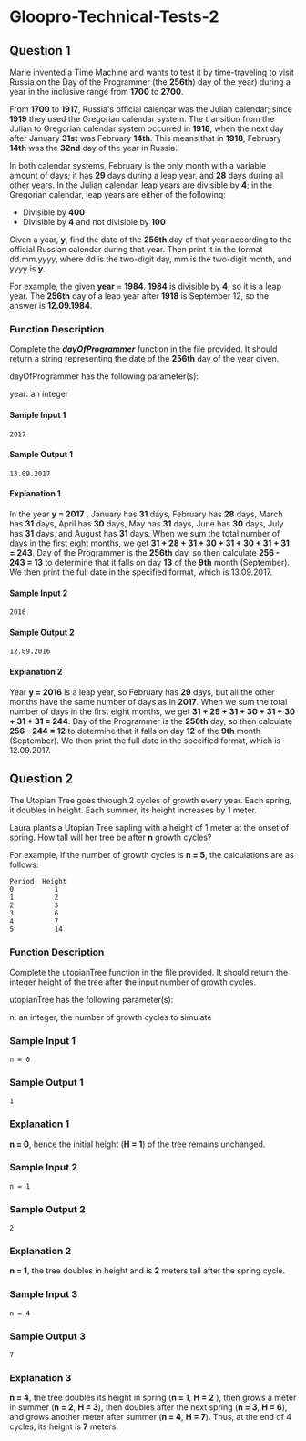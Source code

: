 # Gloopro-Technical-Tests-2

## Question 1

Marie invented a Time Machine and wants to test it by time-traveling to visit Russia on the Day of the Programmer (the **256th**) day of the year) during a year in the inclusive range from **1700** to **2700**. 

From **1700** to **1917**, Russia's official calendar was the Julian calendar; since **1919** they used the Gregorian calendar system. The transition from the Julian to Gregorian calendar system occurred in **1918**, when the next day after January **31st** was February **14th**. This means that in **1918**, February **14th**  was the  **32nd** day of the year in Russia.

In both calendar systems, February is the only month with a variable amount of days; it has **29** days during a leap year, and **28** days during all other years. In the Julian calendar, leap years are divisible by **4**; in the Gregorian calendar, leap years are either of the following:

* Divisible by **400**
* Divisible by **4** and not divisible by **100**

Given a year, **y**, find the date of the **256th** day of that year according to the official Russian calendar during that year. Then print it in the format dd.mm.yyyy, where dd is the two-digit day, mm is the two-digit month, and yyyy is **y**.

For example, the given **year** = **1984**. **1984**  is divisible by **4**, so it is a leap year. The **256th**  day of a leap year after **1918** is September 12, so the answer is **12.09.1984**.

### Function Description

Complete the **_dayOfProgrammer_** function in the file provided. It should return a string representing the date of the **256th** day of the year given.

dayOfProgrammer has the following parameter(s):

year: an integer

#### Sample Input 1
```
2017
````
#### Sample Output 1
```
13.09.2017
```
#### Explanation 1

In the year **y = 2017** , January has **31** days, February has **28** days, March has **31** days, April has **30** days, May has **31** days, June has **30** days, July has **31** days, and August has **31** days. When we sum the total number of days in the first eight months, we get **31 + 28 + 31 + 30 + 31 + 30 + 31 + 31 = 243**. Day of the Programmer is the **256th** day, so then calculate **256 - 243 = 13** to determine that it falls on day **13** of the **9th** month (September). We then print the full date in the specified format, which is 13.09.2017.

#### Sample Input 2
```
2016
```  
#### Sample Output 2
```  
12.09.2016
```
#### Explanation 2

Year **y = 2016** is a leap year, so February has **29** days, but all the other months have the same number of days as in **2017**. When we sum the total number of days in the first eight months, we get **31 + 29 + 31 + 30 + 31 + 30 + 31 + 31 = 244**. Day of the Programmer is the **256th** day, so then calculate **256 - 244 = 12** to determine that it falls on day **12** of the **9th** month (September). We then print the full date in the specified format, which is 12.09.2017.

  
## Question 2
The Utopian Tree goes through 2 cycles of growth every year. Each spring, it doubles in height. Each summer, its height increases by 1 meter.

Laura plants a Utopian Tree sapling with a height of 1 meter at the onset of spring. How tall will her tree be after **n** growth cycles?

For example, if the number of growth cycles is **n = 5**, the calculations are as follows:

```
Period  Height
0          1
1          2
2          3
3          6
4          7
5          14
```

### Function Description

Complete the utopianTree function in the file provided. It should return the integer height of the tree after the input number of growth cycles.

utopianTree has the following parameter(s):

n: an integer, the number of growth cycles to simulate

### Sample Input 1

```
n = 0
```  
### Sample Output 1
```
1
```
### Explanation 1

**n = 0**, hence the initial height (**H = 1**) of the tree remains unchanged.

### Sample Input 2

```
n = 1
```  
### Sample Output 2
```
2
```
### Explanation 2

**n = 1**, the tree doubles in height and is **2** meters tall after the spring cycle.

### Sample Input 3

```
n = 4
```  
### Sample Output 3
```
7
```
### Explanation 3

**n = 4**, the tree doubles its height in spring (**n = 1**, **H = 2** ), then grows a meter in summer (**n = 2**, **H = 3**), then doubles after the next spring (**n = 3**, **H = 6**), and grows another meter after summer (**n = 4**, **H = 7**). Thus, at the end of 4 cycles, its height is **7** meters.
